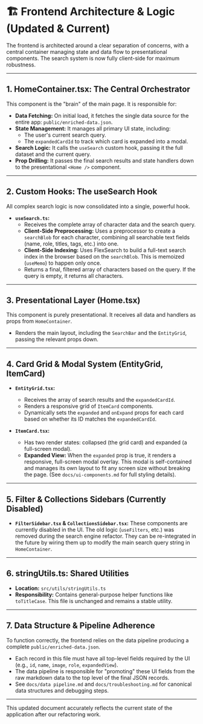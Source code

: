# 🏗️ Frontend Architecture & Logic (Updated & Current)

The frontend is architected around a clear separation of concerns, with a central container managing state and data flow to presentational components. The search system is now fully client-side for maximum robustness.

---

## 1. HomeContainer.tsx: The Central Orchestrator

This component is the "brain" of the main page. It is responsible for:

- **Data Fetching:** On initial load, it fetches the single data source for the entire app: `public/enriched-data.json`.
- **State Management:** It manages all primary UI state, including:
    - The user's current search query.
    - The `expandedCardId` to track which card is expanded into a modal.
- **Search Logic:** It calls the `useSearch` custom hook, passing it the full dataset and the current query.
- **Prop Drilling:** It passes the final search results and state handlers down to the presentational `<Home />` component.

---

## 2. Custom Hooks: The useSearch Hook

All complex search logic is now consolidated into a single, powerful hook.

- **`useSearch.ts`:**
    - Receives the complete array of character data and the search query.
    - **Client-Side Preprocessing:** Uses a preprocessor to create a `searchBlob` for each character, combining all searchable text fields (name, role, titles, tags, etc.) into one.
    - **Client-Side Indexing:** Uses FlexSearch to build a full-text search index in the browser based on the `searchBlob`. This is memoized (`useMemo`) to happen only once.
    - Returns a final, filtered array of characters based on the query. If the query is empty, it returns all characters.

---

## 3. Presentational Layer (Home.tsx)

This component is purely presentational. It receives all data and handlers as props from `HomeContainer`.

- Renders the main layout, including the `SearchBar` and the `EntityGrid`, passing the relevant props down.

---

## 4. Card Grid & Modal System (EntityGrid, ItemCard)

- **`EntityGrid.tsx`:**
    - Receives the array of search results and the `expandedCardId`.
    - Renders a responsive grid of `ItemCard` components.
    - Dynamically sets the `expanded` and `onExpand` props for each card based on whether its ID matches the `expandedCardId`.

- **`ItemCard.tsx`:**
    - Has two render states: collapsed (the grid card) and expanded (a full-screen modal).
    - **Expanded View:** When the `expanded` prop is true, it renders a responsive, full-screen modal overlay. This modal is self-contained and manages its own layout to fit any screen size without breaking the page. (See `docs/ui-components.md` for full styling details).

---

## 5. Filter & Collections Sidebars (Currently Disabled)

- **`FilterSidebar.tsx` & `CollectionsSidebar.tsx`:** These components are currently disabled in the UI. The old logic (`useFilters`, etc.) was removed during the search engine refactor. They can be re-integrated in the future by wiring them up to modify the main search query string in `HomeContainer`.

---

## 6. stringUtils.ts: Shared Utilities

- **Location:** `src/utils/stringUtils.ts`
- **Responsibility:** Contains general-purpose helper functions like `toTitleCase`. This file is unchanged and remains a stable utility.

---

## 7. Data Structure & Pipeline Adherence

To function correctly, the frontend relies on the data pipeline producing a complete `public/enriched-data.json`.

- Each record in this file must have all top-level fields required by the UI (e.g., `id`, `name`, `image`, `role`, `expandedView`).
- The data pipeline is responsible for "promoting" these UI fields from the raw markdown data to the top level of the final JSON records.
- See `docs/data pipeline.md` and `docs/troubleshooting.md` for canonical data structures and debugging steps.

---

This updated document accurately reflects the current state of the application after our refactoring work.